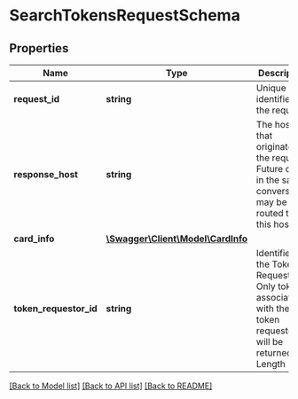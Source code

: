 # SearchTokensRequestSchema

## Properties
Name | Type | Description | Notes
------------ | ------------- | ------------- | -------------
**request_id** | **string** | Unique identifier for the request. | 
**response_host** | **string** | The host that originated the request. Future calls in the same conversation may be routed to this host. | [optional] 
**card_info** | [**\Swagger\Client\Model\CardInfo**](CardInfo.md) |  | [optional] 
**token_requestor_id** | **string** | Identifies the Token Requestor. Only tokens associated with the token requestor will be returned. Length - 11. | [optional] 

[[Back to Model list]](../README.md#documentation-for-models) [[Back to API list]](../README.md#documentation-for-api-endpoints) [[Back to README]](../README.md)


